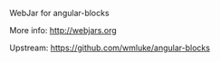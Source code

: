 WebJar for angular-blocks

More info: http://webjars.org

Upstream: https://github.com/wmluke/angular-blocks
